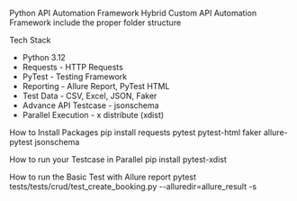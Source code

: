 
Python API Automation Framework
Hybrid Custom API Automation Framework include the proper folder structure


Tech Stack
- Python 3.12
- Requests - HTTP Requests
- PyTest - Testing Framework
- Reporting - Allure Report, PyTest HTML
- Test Data - CSV, Excel, JSON, Faker
- Advance API Testcase - jsonschema
- Parallel Execution - x distribute (xdist)

How to Install Packages
pip install requests pytest pytest-html faker allure-pytest jsonschema

How to run your Testcase in Parallel 
pip install pytest-xdist 

How to run the Basic Test with Allure report
pytest tests/tests/crud/test_create_booking.py  --alluredir=allure_result -s
